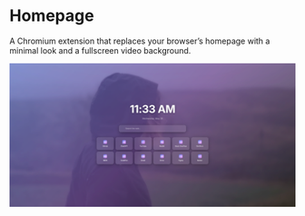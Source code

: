 # Homepage

A Chromium extension that replaces your browser’s homepage with a minimal look and a fullscreen video background.

![Homepage Preview](preview.png)
